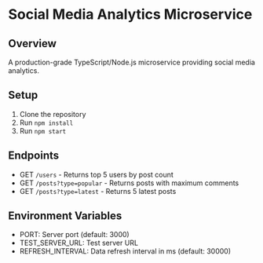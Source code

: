 # Social Media Analytics Microservice

## Overview
A production-grade TypeScript/Node.js microservice providing social media analytics.

## Setup
1. Clone the repository
2. Run `npm install`
3. Run `npm start`

## Endpoints
- GET `/users` - Returns top 5 users by post count
- GET `/posts?type=popular` - Returns posts with maximum comments
- GET `/posts?type=latest` - Returns 5 latest posts

## Environment Variables
- PORT: Server port (default: 3000)
- TEST_SERVER_URL: Test server URL
- REFRESH_INTERVAL: Data refresh interval in ms (default: 30000)